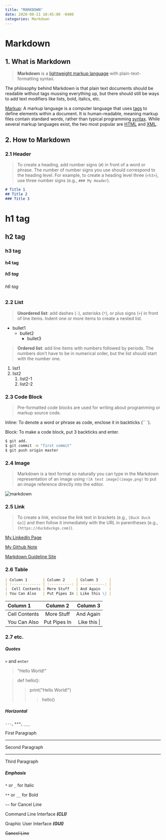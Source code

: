 ```yaml
---
title: "MARKDOWN"
date: 2020-08-21 10:45:00 -0400
categories: Markdown
---
```


# Markdown

## 1. What is Markdown

> **Markdown** is a [lightweight markup language](https://en.wikipedia.org/wiki/Lightweight_markup_language) with plain-text-formatting syntax.

The philosophy behind Markdown is that plain text documents should be readable without tags mussing everything up, but there should still be ways to add text modifiers like lists, bold, italics, etc. 

<u>Markup</u>: A markup language is a computer language that uses [tags](https://techterms.com/definition/tag) to define elements within a document. It is human-readable, meaning markup files contain standard words, rather than typical programming [syntax](https://techterms.com/definition/syntax). While several markup languages exist, the two most popular are [HTML](https://techterms.com/definition/html) and [XML](https://techterms.com/definition/xml).



## 2. How to Markdown

### 2.1 Header

> To create a heading, add number signs (`#`) in front of a word or phrase. The number of number signs you use should correspond to the heading level. For example, to create a heading level three (`<h3>`), use three number signs (e.g., `### My Header`).

```markdown
# Title 1
## Title 2
### Title 3
```



# h1 tag

## h2 tag

### h3 tag

#### h4 tag

##### h5 tag

###### h6 tag



### 2.2 List

> **Unordered list**: add dashes (`-`), asterisks (`*`), or plus signs (`+`) in front of line items. Indent one or more items to create a nested list.

- bullet1
  - bullet2
    - bullet3

> **Ordered list**: add line items with numbers followed by periods. The numbers don’t have to be in numerical order, but the list should start with the number one.

1. list1
2. list2
   1. list2-1
   2. list2-2



### 2.3 Code Block

> Pre-formatted code blocks are used for writing about programming or markup source code. 

Inline: To denote a word or phrase as code, enclose it in backticks (`` `).

Block: To make a code block, put 3 backticks and enter.

```bash
$ git add.
$ git commit -m "first commit"
$ git push origin master
```



### 2.4 Image

> Markdown is a text format so naturally you can type in the Markdown representation of an image using `![A test image](image.png)` to put an image reference directly into the editor.

![markdown](https://www.mvps.net/docs/wp-content/uploads/2019/03/hello-world.png)



### 2.5 Link

> To create a link, enclose the link text in brackets (e.g., `[Duck Duck Go]`) and then follow it immediately with the URL in parentheses (e.g., `(https://duckduckgo.com)`).

[My LinkedIn Page](https://www.linkedin.com/in/jiwon-yu-96303210b/)

[My Github Note](https://letsgititdana.github.io/)



[Markdown Guideline Site](https://www.markdownguide.org/basic-syntax/#paragraphs-1)



### 2.6 Table

```markdown
| Column 1       | Column 2     | Column 3     |
| :------------- | :----------: | -----------: |
|  Cell Contents | More Stuff   | And Again    |
| You Can Also   | Put Pipes In | Like this \| |
```

| Column 1      |   Column 2   |     Column 3 |
| :------------ | :----------: | -----------: |
| Cell Contents |  More Stuff  |    And Again |
| You Can Also  | Put Pipes In | Like this \| |



### 2.7 etc.

##### Quotes

`>` and `enter`

> "Hello World!"

> def hello():
>
> > print("Hello World!")
> >
> > > hello()



##### Horizontal

`---`, `***`, `___` 

First Paragraph

---

Second Paragraph

---

Third Paragraph



##### Emphasis

`*` or `_` for Italic

`**` or `__` for Bold

`~~` for Cancel Line

Command Line Interface ***(CLI)***

Graphic User Interface ***(GUI)***

~~Cancel Line~~
